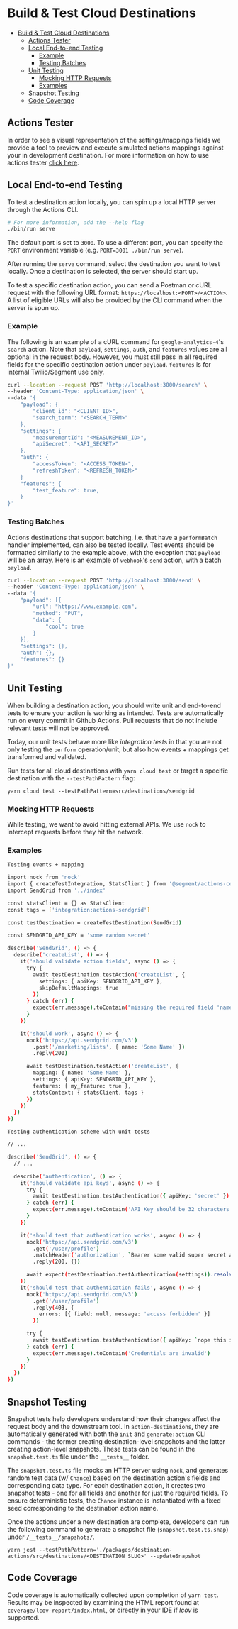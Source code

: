 # Build & Test Cloud Destinations

- [Build & Test Cloud Destinations](#build--test-cloud-destinations)
  - [Actions Tester](#actions-tester)
  - [Local End-to-end Testing](#local-end-to-end-testing)
    - [Example](#example)
    - [Testing Batches](#testing-batches)
  - [Unit Testing](#unit-testing)
    - [Mocking HTTP Requests](#mocking-http-requests)
    - [Examples](#examples)
  - [Snapshot Testing](#snapshot-testing)
  - [Code Coverage](#code-coverage)

## Actions Tester

In order to see a visual representation of the settings/mappings fields we provide a tool to preview and execute simulated actions mappings against your in development destination. For more information on how to use actions tester [click here](./actions_tester.md).

## Local End-to-end Testing

To test a destination action locally, you can spin up a local HTTP server through the Actions CLI.

```sh
# For more information, add the --help flag
./bin/run serve
```

The default port is set to `3000`. To use a different port, you can specify the `PORT` environment variable (e.g. `PORT=3001 ./bin/run serve`).

After running the `serve` command, select the destination you want to test locally. Once a destination is selected, the server should start up.

To test a specific destination action, you can send a Postman or cURL request with the following URL format: `https://localhost:<PORT>/<ACTION>`. A list of eligible URLs will also be provided by the CLI command when the server is spun up.

### Example

The following is an example of a cURL command for `google-analytics-4`'s `search` action. Note that `payload`, `settings`, `auth`, and `features` values are all optional in the request body. However, you must still pass in all required fields for the specific destination action under `payload`. `features` is for internal Twilio/Segment use only.

```sh
curl --location --request POST 'http://localhost:3000/search' \
--header 'Content-Type: application/json' \
--data '{
    "payload": {
        "client_id": "<CLIENT_ID>",
        "search_term": "<SEARCH_TERM>"
    },
    "settings": {
        "measurementId": "<MEASUREMENT_ID>",
        "apiSecret": "<API_SECRET>"
    },
    "auth": {
        "accessToken": "<ACCESS_TOKEN>",
        "refreshToken": "<REFRESH_TOKEN>"
    }
    "features": {
        "test_feature": true,
    }
}'
```

### Testing Batches

Actions destinations that support batching, i.e. that have a `performBatch` handler implemented, can also be tested locally. Test events should be formatted similarly to the example above, with the exception that `payload` will be an array. Here is an example of `webhook`'s `send` action, with a batch `payload`.

```sh
curl --location --request POST 'http://localhost:3000/send' \
--header 'Content-Type: application/json' \
--data '{
    "payload": [{
        "url": "https://www.example.com",
        "method": "PUT",
        "data": {
            "cool": true
        }
    }],
    "settings": {},
    "auth": {},
    "features": {}
}'
```

## Unit Testing

When building a destination action, you should write unit and end-to-end tests to ensure your action is working as intended. Tests are automatically run on every commit in Github Actions. Pull requests that do not include relevant tests will not be approved.

Today, our unit tests behave more like <i>integration tests</i> in that you are not only testing the `perform` operation/unit, but also how events + mappings get transformed and validated.

Run tests for all cloud destinations with `yarn cloud test` or target a specific destination with the `--testPathPattern` flag:

```
yarn cloud test --testPathPattern=src/destinations/sendgrid
```

### Mocking HTTP Requests

While testing, we want to avoid hitting external APIs. We use `nock` to intercept requests before they hit the network.

### Examples

`Testing events + mapping`

```sh
import nock from 'nock'
import { createTestIntegration, StatsClient } from '@segment/actions-core'
import SendGrid from '../index'

const statsClient = {} as StatsClient
const tags = ['integration:actions-sendgrid']

const testDestination = createTestDestination(SendGrid)

const SENDGRID_API_KEY = 'some random secret'

describe('SendGrid', () => {
  describe('createList', () => {
    it('should validate action fields', async () => {
      try {
        await testDestination.testAction('createList', {
          settings: { apiKey: SENDGRID_API_KEY },
          skipDefaultMappings: true
        })
      } catch (err) {
        expect(err.message).toContain("missing the required field 'name'.")
      }
    })

    it('should work', async () => {
      nock('https://api.sendgrid.com/v3')
        .post('/marketing/lists', { name: 'Some Name' })
        .reply(200)

      await testDestination.testAction('createList', {
        mapping: { name: 'Some Name' },
        settings: { apiKey: SENDGRID_API_KEY },
        features: { my_feature: true },
        statsContext: { statsClient, tags }
      })
    })
  })
})
```

`Testing authentication scheme with unit tests`

```sh
// ...

describe('SendGrid', () => {
  // ...

  describe('authentication', () => {
    it('should validate api keys', async () => {
      try {
        await testDestination.testAuthentication({ apiKey: 'secret' })
      } catch (err) {
        expect(err.message).toContain('API Key should be 32 characters')
      }
    })

    it('should test that authentication works', async () => {
      nock('https://api.sendgrid.com/v3')
        .get('/user/profile')
        .matchHeader('authorization', `Bearer some valid super secret api key`)
        .reply(200, {})

      await expect(testDestination.testAuthentication(settings)).resolves.not.toThrow()
    })
    it('should test that authentication fails', async () => {
      nock('https://api.sendgrid.com/v3')
        .get('/user/profile')
        .reply(403, {
          errors: [{ field: null, message: 'access forbidden' }]
        })

      try {
        await testDestination.testAuthentication({ apiKey: `nope this is an invalid key` })
      } catch (err) {
        expect(err.message).toContain('Credentials are invalid')
      }
    })
  })
})
```

## Snapshot Testing

Snapshot tests help developers understand how their changes affect the request body and the downstream tool. In `action-destinations`, they are automatically generated with both the `init` and `generate:action` CLI commands - the former creating destination-level snapshots and the latter creating action-level snapshots. These tests can be found in the `snapshot.test.ts` file under the `__tests__` folder.

The `snapshot.test.ts` file mocks an HTTP server using `nock`, and generates random test data (w/ `Chance`) based on the destination action's fields and corresponding data type. For each destination action, it creates two snapshot tests - one for all fields and another for just the required fields. To ensure deterministic tests, the `Chance` instance is instantiated with a fixed seed corresponding to the destination action name.

Once the actions under a new destination are complete, developers can run the following command to generate a snapshot file (`snapshot.test.ts.snap`) under `/__tests__/snapshots/`.

```
yarn jest --testPathPattern='./packages/destination-actions/src/destinations/<DESTINATION SLUG>' --updateSnapshot
```

## Code Coverage

Code coverage is automatically collected upon completion of `yarn test`. Results may be inspected by examining the HTML report found at `coverage/lcov-report/index.html`, or directly in your IDE if _lcov_ is supported.

